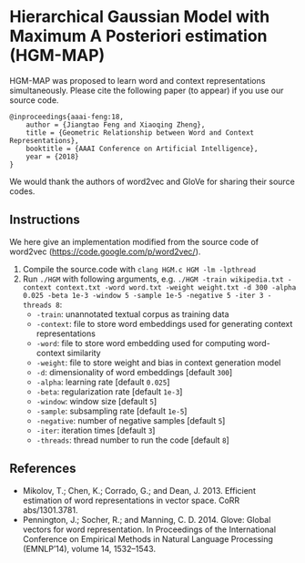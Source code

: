 # Hierarchical Gaussian Model with Maximum A Posteriori estimation (HGM-MAP) 

HGM-MAP was proposed to learn word and context representations simultaneously. Please cite the following paper (to appear) if you use our source code.
```
@inproceedings{aaai-feng:18,
	author = {Jiangtao Feng and Xiaoqing Zheng},
	title = {Geometric Relationship between Word and Context Representations},
	booktitle = {AAAI Conference on Artificial Intelligence},
	year = {2018}
}
```

We would thank the authors of word2vec and GloVe for sharing their source codes.

## Instructions
We here give an implementation modified from the source code of word2vec (https://code.google.com/p/word2vec/).
1. Compile the source.code with `clang HGM.c HGM -lm -lpthread`
2. Run `./HGM` with following arguments, e.g. `./HGM -train wikipedia.txt -context context.txt -word word.txt -weight weight.txt -d 300 -alpha 0.025 -beta 1e-3 -window 5 -sample 1e-5 -negative 5 -iter 3 -threads 8`:
	- `-train`: unannotated textual corpus as training data
	- `-context`: file to store word embeddings used for generating context representations
	- `-word`: file to store word embedding used for computing word-context similarity
	- `-weight`: file to store weight and bias in context generation model  
	- `-d`: dimensionality of word embeddings [default `300`]
	- `-alpha`: learning rate [default `0.025`]
	- `-beta`: regularization rate [default `1e-3`]
	- `-window`: window size [default `5`]
	- `-sample`: subsampling rate [default `1e-5`]
	- `-negative`: number of negative samples [default `5`]
	- `-iter`: iteration times [default `3`]
	- `-threads`: thread number to run the code [default `8`]

## References
- Mikolov, T.; Chen, K.; Corrado, G.; and Dean, J. 2013. Efficient estimation of word representations in vector space. CoRR abs/1301.3781.
- Pennington, J.; Socher, R.; and Manning, C. D. 2014. Glove: Global vectors for word representation. In Proceedings of the International Conference on Empirical Methods in Natural Language Processing (EMNLP’14), volume 14, 1532–1543.
